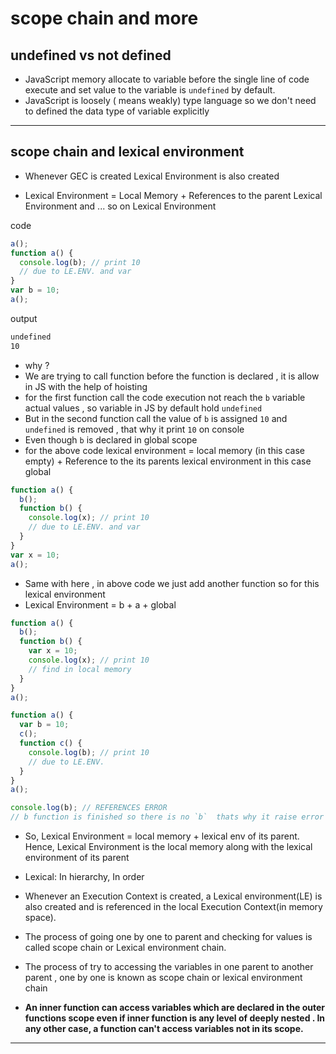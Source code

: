 # scope chain and more

## undefined vs not defined

- JavaScript memory allocate to variable before the single line of code execute and set value to the variable is `undefined` by default.
- JavaScript is loosely ( means weakly) type language so we don't need to defined the data type of variable explicitly

---

## scope chain and lexical environment

- Whenever GEC is created Lexical Environment is also created

- Lexical Environment = Local Memory + References to the parent Lexical Environment and ... so on Lexical Environment

code

```js
a();
function a() {
  console.log(b); // print 10
  // due to LE.ENV. and var
}
var b = 10;
a();
```

output

```txt
undefined
10
```

- why ?
- We are trying to call function before the function is declared , it is allow in JS with the help of hoisting
- for the first function call the code execution not reach the `b` variable actual values , so variable in JS by default hold `undefined`
- But in the second function call the value of `b` is assigned `10` and `undefined` is removed , that why it print `10` on console
- Even though `b` is declared in global scope
- for the above code lexical environment = local memory (in this case empty) + Reference to the its parents lexical environment in this case global

```js
function a() {
  b();
  function b() {
    console.log(x); // print 10
    // due to LE.ENV. and var
  }
}
var x = 10;
a();
```

- Same with here , in above code we just add another function so for this lexical environment
- Lexical Environment = b + a + global

```js
function a() {
  b();
  function b() {
    var x = 10;
    console.log(x); // print 10
    // find in local memory
  }
}
a();
```

```js
function a() {
  var b = 10;
  c();
  function c() {
    console.log(b); // print 10
    // due to LE.ENV.
  }
}
a();

console.log(b); // REFERENCES ERROR
// b function is finished so there is no `b`  thats why it raise error
```

- So, Lexical Environment = local memory + lexical env of its parent. Hence, Lexical Environment is the local memory along with the lexical environment of its parent

- Lexical: In hierarchy, In order

- Whenever an Execution Context is created, a Lexical environment(LE) is also created and is referenced in the local Execution Context(in memory space).

- The process of going one by one to parent and checking for values is called scope chain or Lexical environment chain.
- The process of try to accessing the variables in one parent to another parent , one by one is known as scope chain or lexical environment chain
- **An inner function can access variables which are declared in the outer functions scope even if inner function is any level of deeply nested . In any other case, a function can't access variables not in its scope.**

---
